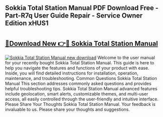## Sokkia Total Station Manual PDF Download Free - Part-R7q User Guide Repair - Service Owner Edition xHUS1

# <h2><a href="http://cf18370.oget.top/?id=Sokkia+Total+Station+Manual">🔗Download New 👉🔴 Sokkia Total Station Manual</a></h2>

[![Sokkia Total Station Manual new download](https://i.imgur.com/5g1atiW.png)](http://cf18370.oget.top/?id=Sokkia+Total+Station+Manual)
Welcome to the user manual for your recently bought Sokkia Total Station Manual. This guide is here to help you navigate the features and functions of your product with ease. Inside, you will find detailed instructions for installation, operation, maintenance, and troubleshooting. Common Questions Sokkia Total Station Manual This section addresses commonly asked questions and provides helpful troubleshooting tips. Sokkia Total Station Manual advanced features include geolocation, smart alerts, customizable themes, and multi-user access, all easily controlled through the user-friendly and intuitive interface. Please Share Your Thoughts Sokkia Total Station Manual. Your feedback is invaluable to us. Please share your thoughts and suggestions.
